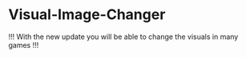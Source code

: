 # Visual-Image-Changer
!!! With the new update you will be able to change the visuals in many games !!!

